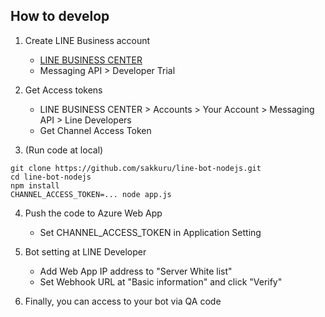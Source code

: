 ## How to develop

1. Create LINE Business account
    * [LINE BUSINESS CENTER](https://business.line.me)
    * Messaging API > Developer Trial

2. Get Access tokens
    * LINE BUSINESS CENTER > Accounts > Your Account > Messaging API > Line Developers
    * Get Channel Access Token

3. (Run code at local)

```
git clone https://github.com/sakkuru/line-bot-nodejs.git
cd line-bot-nodejs
npm install
CHANNEL_ACCESS_TOKEN=... node app.js
```

4. Push the code to Azure Web App
    * Set CHANNEL_ACCESS_TOKEN in Application Setting

5. Bot setting at LINE Developer
    * Add Web App IP address to "Server White list"
    * Set Webhook URL at "Basic information" and click "Verify"

6. Finally, you can access to your bot via QA code

